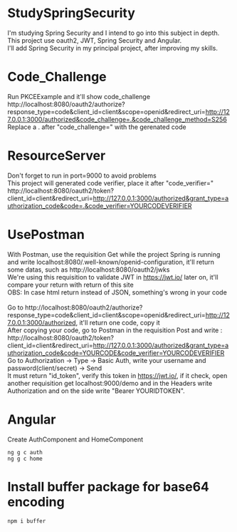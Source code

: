 # StudySpringSecurity
I'm studying Spring Security and I intend to go into this subject in depth.</br>
This project use oauth2, JWT, Spring Security and Angular. </br>
I'll add Spring Security in my principal project, after improving my skills.</br>

# Code_Challenge
Run PKCEExample and it'll show code_challenge</br>
http://localhost:8080/oauth2/authorize?response_type=code&client_id=client&scope=openid&redirect_uri=http://127.0.0.1:3000/authorized&code_challenge=.&code_challenge_method=S256</br>
Replace a . after "code_challenge=" with the gerenated code</br>

# ResourceServer
Don't forget to run in port=9000 to avoid problems</br>
This project will generated code verifier, place it after "code_verifier="</br>
http://localhost:8080/oauth2/token?client_id=client&redirect_uri=http://127.0.0.1:3000/authorized&grant_type=authorization_code&code=.&code_verifier=YOURCODEVERIFIER

# UsePostman
With Postman, use the requisition Get while the project Spring is running and write localhost:8080/.well-known/openid-configuration, it'll return some datas, such as http://localhost:8080/oauth2/jwks</br>
We're using this requisition to validate JWT in https://jwt.io/ later on, it'll compare your return with return of this site</br>
OBS: In case html return instead of JSON, something's wrong in your code</br>
</br>
Go to http://localhost:8080/oauth2/authorize?response_type=code&client_id=client&scope=openid&redirect_uri=http://127.0.0.1:3000/authorized, it'll return one code, copy it</br>
After copying your code, go to Postman in the requisition Post and write :</br>
http://localhost:8080/oauth2/token?client_id=client&redirect_uri=http://127.0.0.1:3000/authorized&grant_type=authorization_code&code=YOURCODE&code_verifier=YOURCODEVERIFIER</br>
Go to Authorization -> Type -> Basic Auth, write your username and password(client/secret) -> Send </br>
It must return "id_token", verify this token in https://jwt.io/, if it check, open another requisition get localhost:9000/demo and in the Headers write Authorization and on the side write "Bearer YOURIDTOKEN".

# Angular

Create AuthComponent and HomeComponent

`ng g c auth`</br>
`ng g c home`

# Install buffer package for base64 encoding

`npm i buffer`